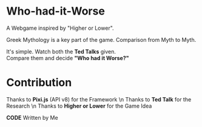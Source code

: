# Who-had-it-Worse
A Webgame inspired by "Higher or Lower".

Greek Mythology is a key part of the game.
Comparison from Myth to Myth.

It's simple.
Watch both the **Ted Talks** given.  
Compare them and decide **"Who had it Worse?"**

# Contribution
Thanks to **Pixi.js** (API v8) for the Framework \n
Thanks to **Ted Talk** for the Research \n
Thanks to **Higher or Lower** for the Game Idea

**CODE** Written by Me
